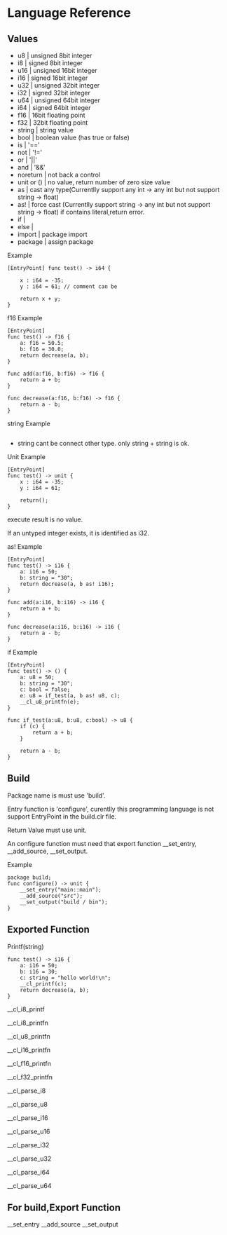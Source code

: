 # Language Reference

## Values

- u8          | unsigned 8bit integer
- i8          | signed 8bit integer
- u16         | unsigned 16bit integer
- i16         | signed 16bit integer
- u32         | unsigned 32bit integer
- i32         | signed 32bit integer
- u64         | unsigned 64bit integer
- i64         | signed 64bit integer
- f16         | 16bit floating point
- f32         | 32bit floating point
- string      | string value
- bool        | boolean value (has true or false)
- is          | '=='
- not         | '!='
- or          | '||'
- and         | '&&'
- noreturn    | not back a control
- unit or ()  | no value, return number of zero size value
- as          | cast any type(Currentlly support any int -> any int but not support string -> float)
- as!         | force cast (Currentlly support string -> any int but not support string -> float) if contains literal,return error.
- if          | 
- else        | 
- import      | package import
- package     | assign package

Example

```
[EntryPoint] func test() -> i64 {    

    x : i64 = -35;     
    y : i64 = 61; // comment can be
    
    return x + y;
}
```

f16 Example

```
[EntryPoint]
func test() -> f16 {
    a: f16 = 50.5;
    b: f16 = 30.0;
    return decrease(a, b);
}

func add(a:f16, b:f16) -> f16 {
    return a + b;
}

func decrease(a:f16, b:f16) -> f16 {
    return a - b;
}
```

string Example
```
```

* string cant be connect other type. only string + string is ok.

Unit Example

``` 
[EntryPoint] 
func test() -> unit {
    x : i64 = -35;
    y : i64 = 61;
    
    return();
}
```
execute result is no value.

If an untyped integer exists, it is identified as i32.

as! Example

```
[EntryPoint]
func test() -> i16 {
    a: i16 = 50;
    b: string = "30";
    return decrease(a, b as! i16);
}

func add(a:i16, b:i16) -> i16 {
    return a + b;
}

func decrease(a:i16, b:i16) -> i16 {
    return a - b;
}
```

if Example
```
[EntryPoint]
func test() -> () {
    a: u8 = 50;
    b: string = "30";
	c: bool = false;
    e: u8 = if_test(a, b as! u8, c);
	__cl_u8_printfn(e);
}

func if_test(a:u8, b:u8, c:bool) -> u8 {
    if (c) {
		return a + b;
	}
	
	return a - b;
}
```

## Build

Package name is must use 'build'.

Entry function is 'configure', curentlly this programming language is not support EntryPoint in the build.clr file.

Return Value must use unit.

An configure function must need that export function __set_entry, __add_source, __set_output.

Example

```
package build; 
func configure() -> unit {
	__set_entry("main::main"); 
	__add_source("src");
	__set_output("build / bin");
}
```

## Exported Function

Printf(string)
```
func test() -> i16 {
    a: i16 = 50;
    b: i16 = 30;
	c: string = "hello world!\n";
	__cl_printf(c);
    return decrease(a, b);
}
```

__cl_i8_printf

__cl_i8_printfn

__cl_u8_printfn

__cl_i16_printfn

__cl_f16_printfn

__cl_f32_printfn

__cl_parse_i8

__cl_parse_u8

__cl_parse_i16

__cl_parse_u16

__cl_parse_i32

__cl_parse_u32

__cl_parse_i64

__cl_parse_u64

## For build,Export Function

__set_entry
__add_source
__set_output